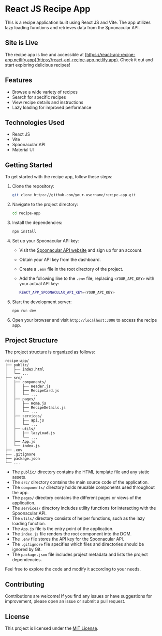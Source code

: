 
# React JS Recipe App

This is a recipe application built using React JS and Vite. The app utilizes lazy loading functions and retrieves data from the Spoonacular API.

## Site is Live

The recipe app is live and accessible at [https://react-api-recipe-app.netlify.app](https://react-api-recipe-app.netlify.app). Check it out and start exploring delicious recipes!

## Features

- Browse a wide variety of recipes
- Search for specific recipes
- View recipe details and instructions
- Lazy loading for improved performance

## Technologies Used

- React JS
- Vite
- Spoonacular API
- Material UI

## Getting Started

To get started with the recipe app, follow these steps:

1. Clone the repository:

   ```bash
   git clone https://github.com/your-username/recipe-app.git
   ```

2. Navigate to the project directory:

   ```bash
   cd recipe-app
   ```

3. Install the dependencies:

   ```bash
   npm install
   ```

4. Set up your Spoonacular API key:
   
   - Visit the [Spoonacular API website](https://spoonacular.com/food-api) and sign up for an account.
   - Obtain your API key from the dashboard.
   - Create a `.env` file in the root directory of the project.
   - Add the following line to the `.env` file, replacing `<YOUR_API_KEY>` with your actual API key:

     ```bash
     REACT_APP_SPOONACULAR_API_KEY=<YOUR_API_KEY>
     ```

5. Start the development server:

   ```bash
   npm run dev
   ```

6. Open your browser and visit `http://localhost:3000` to access the recipe app.

## Project Structure

The project structure is organized as follows:

```
recipe-app/
├── public/
│   ├── index.html
│   └── ...
├── src/
│   ├── components/
│   │   ├── Header.js
│   │   ├── RecipeCard.js
│   │   └── ...
│   ├── pages/
│   │   ├── Home.js
│   │   ├── RecipeDetails.js
│   │   └── ...
│   ├── services/
│   │   ├── api.js
│   │   └── ...
│   ├── utils/
│   │   ├── lazyLoad.js
│   │   └── ...
│   ├── App.js
│   └── index.js
├── .env
├── .gitignore
├── package.json
└── ...
```

- The `public/` directory contains the HTML template file and any static assets.
- The `src/` directory contains the main source code of the application.
- The `components/` directory holds reusable components used throughout the app.
- The `pages/` directory contains the different pages or views of the application.
- The `services/` directory includes utility functions for interacting with the Spoonacular API.
- The `utils/` directory consists of helper functions, such as the lazy loading function.
- The `App.js` file is the entry point of the application.
- The `index.js` file renders the root component into the DOM.
- The `.env` file stores the API key for the Spoonacular API.
- The `.gitignore` file specifies which files and directories should be ignored by Git.
- The `package.json` file includes project metadata and lists the project dependencies.

Feel free to explore the code and modify it according to your needs.

## Contributing

Contributions are welcome! If you find any issues or have suggestions for improvement, please open an issue or submit a pull request.

## License

This project is licensed under the [MIT License](LICENSE).
```